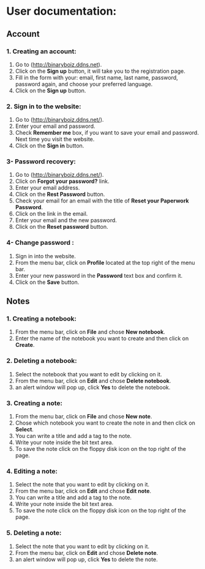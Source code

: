 # User documentation:

## Account

### 1. Creating an account:
   1. Go to (http://binaryboiz.ddns.net).
   2. Click on the **Sign up** button, it will take you to the registration page.
   3. Fill in the form with your: email, first name, last name, password, password again, and choose your preferred language.
   4. Click on the **Sign up** button. 
  
### 2. Sign in to the website:
   1. Go to (http://binaryboiz.ddns.net/).
   2. Enter your email and password.
   3. Check **Remember me** box, if you want to save your email and password. Next time you visit the website.
   4. Click on the **Sign in** button.
  
### 3- Password recovery:
   1. Go to (http://binaryboiz.ddns.net/).
   2. Click on **Forgot your password?** link.
   3. Enter your email address.
   4. Click on the **Rest Password** button.
   5. Check your email for an email with the title of **Reset your Paperwork Password**.
   6. Click on the link in the email.
   7. Enter your email and the new password.
   8. Click on the **Reset password** button.
  
### 4- Change password :
   1. Sign in into the website.
   2. From the menu bar, click on **Profile** located at the top right of the menu bar.
   3. Enter your new password in the **Password** text box and confirm it.
   4. Click on the **Save** button.

## Notes

### 1. Creating a notebook:
   1. From the menu bar, click on **File** and chose **New notebook**.
   2. Enter the name of the notebook you want to create and then click on **Create**.  
   
### 2. Deleting a notebook:
   1. Select the notebook that you want to edit by clicking on it.
   2. From the menu bar, click on **Edit** and chose **Delete notebook**.
   3. an alert window will pop up, click **Yes** to delete the notebook.

### 3. Creating a note:
   1. From the menu bar, click on **File** and chose **New note**.
   2. Chose which notebook you want to create the note in and then click on **Select**.
   3. You can write a title and add a tag to the note.
   4. Write your note inside the bit text area.
   5. To save the note click on the floppy disk icon on the top right of the page. 

### 4. Editing a note:
   1. Select the note that you want to edit by clicking on it.
   2. From the menu bar, click on **Edit** and chose **Edit note**.
   3. You can write a title and add a tag to the note.
   4. Write your note inside the bit text area.
   5. To save the note click on the floppy disk icon on the top right of the page.
   
### 5. Deleting a note:
   1. Select the note that you want to edit by clicking on it.
   2. From the menu bar, click on **Edit** and chose **Delete note**.
   3. an alert window will pop up, click **Yes** to delete the note.

